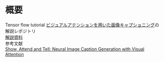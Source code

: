 # 概要
Tensor flow tutorial [ビジュアルアテンションを用いた画像キャプショニング](https://www.tensorflow.org/tutorials/text/image_captioning?hl=ja)の解説レポジトリ  
[解説資料](https://docs.google.com/presentation/d/1NZuffl4MvHUU7qt9DqG3BSht-Ryuc845dKB6l7Y88oA/edit?usp=sharing)  
参考文献  
[Show, Attend and Tell: Neural Image Caption Generation with Visual Attention](https://arxiv.org/abs/1502.03044)